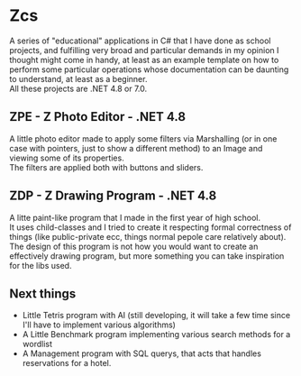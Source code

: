 # Zcs
A series of "educational" applications in C# that I have done as school projects, and fulfilling very broad and particular demands in my opinion I thought might come in handy, at least as an example template on how to perform some particular operations whose documentation can be daunting to understand, at least as a beginner.<br>
All these projects are .NET 4.8 or 7.0.<br>
## ZPE - Z Photo Editor - .NET 4.8
A little photo editor made to apply some filters via Marshalling (or in one case with pointers, just to show a different method) to an Image and viewing some of its properties.<br>
The filters are applied both with buttons and sliders.
## ZDP - Z Drawing Program - .NET 4.8
A litte paint-like program that I made in the first year of high school.<br>
It uses child-classes and I tried to create it respecting formal correctness of things (like public-private ecc, things normal pepole care relatively about).<br>
The design of this program is not how you would want to create an effectively drawing program, but more something you can take inspiration for the libs used.
## Next things
* Little Tetris program with AI (still developing, it will take a few time since I'll have to implement various algorithms)
* A Little Benchmark program implementing various search methods for a wordlist
* A Management program with SQL querys, that acts that handles reservations for a hotel.
